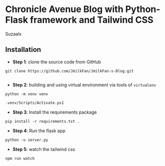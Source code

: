 #  Chronicle Avenue Blog with Python-Flask framework and Tailwind CSS

Suzaalx


## Installation

- **Step 1**: clone the source code from GitHub
```
git clone https://github.com/JmilkFan/JmilkFan-s-Blog.git


```

- **Step 2**: building and using virtual environment via tools of `virtualenv`
```
python -m venv venv

.venv/Scripts/Activate.ps1
```

- **Step 3**: Install the requirements package
```
pip install -r requirements.txt .
```

- **Step 4**: Run the flask app
```
python -u server.py
```
- **Step 5**: watch the tailwind css 
```
npm run watch
```



